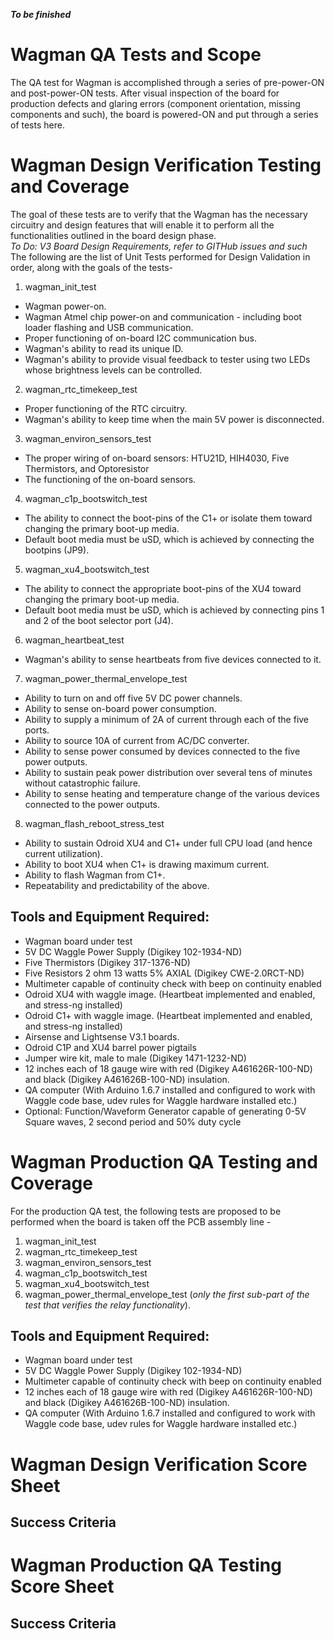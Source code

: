 *__To be finished__*


# Wagman QA Tests and Scope

The QA test for Wagman is accomplished through a series of pre-power-ON and post-power-ON tests. After
visual inspection of the board for production defects and glaring errors (component orientation, missing
components and such), the board is powered-ON and put through a series of tests here.

# Wagman Design Verification Testing and Coverage

The goal of these tests are to verify that the Wagman has the necessary circuitry and design features that
will enable it to perform all the functionalities outlined in the board design phase. </br>
*To Do: V3 Board Design Requirements, refer to GITHub issues and such* </br>
The following are the list of Unit Tests performed for Design Validation in order, along with the
goals of the tests- </br>

1.  wagman_init_test
  - Wagman power-on.
  - Wagman Atmel chip power-on and communication - including boot loader flashing and USB communication.
  - Proper functioning of on-board I2C communication bus.
  - Wagman's ability to read its unique ID.
  - Wagman's ability to provide visual feedback to tester using two LEDs whose brightness levels can be controlled.

2.  wagman_rtc_timekeep_test
  - Proper functioning of the RTC circuitry.
  - Wagman's ability to keep time when the main 5V power is disconnected.

3.  wagman_environ_sensors_test
  - The proper wiring of on-board sensors: HTU21D, HIH4030, Five Thermistors, and Optoresistor
  - The functioning of the on-board sensors.

4.  wagman_c1p_bootswitch_test
  - The ability to connect the boot-pins of the C1+ or isolate them toward changing the primary boot-up media.
  - Default boot media must be uSD, which is achieved by connecting the bootpins (JP9).

5.  wagman_xu4_bootswitch_test
  - The ability to connect the appropriate boot-pins of the XU4 toward changing the primary boot-up media.
  - Default boot media must be uSD, which is achieved by connecting pins 1 and 2 of the boot selector port (J4).

6.  wagman_heartbeat_test
  -  Wagman's ability to sense heartbeats from five devices connected to it.

7.  wagman_power_thermal_envelope_test
  - Ability to turn on and off five 5V DC power channels.
  - Ability to sense on-board power consumption.
  - Ability to supply a minimum of 2A of current through each of the five ports.
  - Ability to source 10A of current from AC/DC converter.
  - Ability to sense power consumed by devices connected to the five power outputs.
  - Ability to sustain peak power distribution over several tens of minutes without catastrophic failure.
  - Ability to sense heating and temperature change of the various devices connected to the power outputs.

8.  wagman_flash_reboot_stress_test
  - Ability to sustain Odroid XU4 and C1+ under full CPU load (and hence current utilization).
  - Ability to boot XU4 when C1+ is drawing maximum current.
  - Ability to flash Wagman from C1+.
  - Repeatability and predictability of the above.

## Tools and Equipment Required:
*   Wagman board under test
*   5V DC Waggle Power Supply (Digikey 102-1934-ND)
*   Five Thermistors (Digikey 317-1376-ND)
*   Five Resistors 2 ohm 13 watts 5% AXIAL (Digikey CWE-2.0RCT-ND)
*   Multimeter capable of continuity check with beep on continuity enabled
*   Odroid XU4 with waggle image. (Heartbeat implemented and enabled, and stress-ng installed)
*   Odroid C1+ with waggle image. (Heartbeat implemented and enabled, and stress-ng installed)
*   Airsense and Lightsense V3.1 boards.
*   Odroid C1P and XU4 barrel power pigtails
*   Jumper wire kit, male to male (Digikey 1471-1232-ND)
*   12 inches each of 18 gauge wire with red (Digikey A461626R-100-ND) and black (Digikey A461626B-100-ND) insulation.
*   QA computer (With Arduino 1.6.7 installed and configured to work with Waggle code base, udev rules for Waggle hardware installed etc.)
*   Optional: Function/Waveform Generator capable of generating 0-5V Square waves, 2 second period and 50% duty cycle

# Wagman Production QA Testing and Coverage

For the production QA test, the following tests are proposed to be performed when the board is
taken off the PCB assembly line -</br>

1.  wagman_init_test
2.  wagman_rtc_timekeep_test
3.  wagman_environ_sensors_test
4.  wagman_c1p_bootswitch_test
5.  wagman_xu4_bootswitch_test
6.  wagman_power_thermal_envelope_test (*only the first sub-part of the test that verifies the relay functionality*).

## Tools and Equipment Required:
*   Wagman board under test
*   5V DC Waggle Power Supply (Digikey 102-1934-ND)
*   Multimeter capable of continuity check with beep on continuity enabled
*   12 inches each of 18 gauge wire with red (Digikey A461626R-100-ND) and black (Digikey A461626B-100-ND) insulation.
*   QA computer (With Arduino 1.6.7 installed and configured to work with Waggle code base, udev rules for Waggle hardware installed etc.)


# Wagman Design Verification Score Sheet

## Success Criteria

# Wagman Production QA Testing Score Sheet

## Success Criteria
